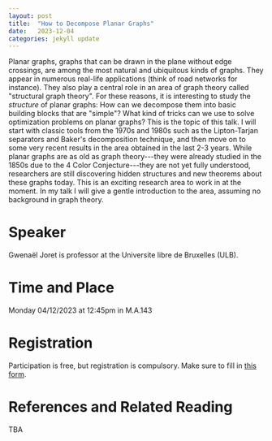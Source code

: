 ```yaml
---
layout: post
title:  "How to Decompose Planar Graphs"
date:   2023-12-04
categories: jekyll update
---
```


Planar graphs, graphs that can be drawn in the plane without edge
crossings, are among the most natural and ubiquitous kinds of graphs.
They appear in numerous real-life applications (think of road networks
for instance). They also play a central role in an area of graph
theory called "structural graph theory". For these reasons, it is
interesting to study the *structure* of planar graphs: How can we
decompose them into basic building blocks that are "simple"? What kind
of tricks can we use to solve optimization problems on planar graphs?
This is the topic of this talk. I will start with classic tools from
the 1970s and 1980s such as the Lipton-Tarjan separators and Baker's
decomposition technique, and then move on to some very recent results
in the area obtained in the last 2-3 years. While planar graphs are as
old as graph theory---they were already studied in the 1850s due to
the 4 Color Conjecture---they are not yet fully understood,
researchers are still discovering hidden structures and new theorems
about these graphs today. This is an exciting research area to work in
at the moment. In my talk I will give a gentle introduction to the
area, assuming no background in graph theory.

# Speaker
Gwenaël Joret is professor at the Universite libre de Bruxelles (ULB).

# Time and Place
Monday 04/12/2023 at 12:45pm in M.A.143

# Registration
Participation is free, but registration is compulsory.
Make sure to fill in [this form](https://forms.gle/5j77rqRjvMyzrsFH7).

# References and Related Reading
TBA
